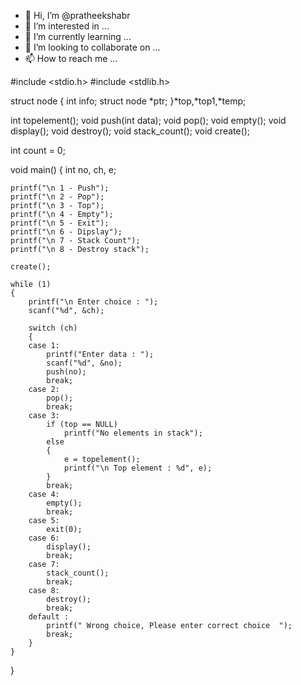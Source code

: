 - 👋 Hi, I’m @pratheekshabr
- 👀 I’m interested in ...
- 🌱 I’m currently learning ...
- 💞️ I’m looking to collaborate on ...
- 📫 How to reach me ...

<!---
pratheekshabr/pratheekshabr is a ✨ special ✨ repository because its `README.md` (this file) appears on your GitHub profile.
You can click the Preview link to take a look at your changes.
--->
#include <stdio.h>
#include <stdlib.h>
 
struct node
{
    int info;
    struct node *ptr;
}*top,*top1,*temp;
 
int topelement();
void push(int data);
void pop();
void empty();
void display();
void destroy();
void stack_count();
void create();
 
int count = 0;
 
void main()
{
    int no, ch, e;
 
    printf("\n 1 - Push");
    printf("\n 2 - Pop");
    printf("\n 3 - Top");
    printf("\n 4 - Empty");
    printf("\n 5 - Exit");
    printf("\n 6 - Dipslay");
    printf("\n 7 - Stack Count");
    printf("\n 8 - Destroy stack");
 
    create();
 
    while (1)
    {
        printf("\n Enter choice : ");
        scanf("%d", &ch);
 
        switch (ch)
        {
        case 1:
            printf("Enter data : ");
            scanf("%d", &no);
            push(no);
            break;
        case 2:
            pop();
            break;
        case 3:
            if (top == NULL)
                printf("No elements in stack");
            else
            {
                e = topelement();
                printf("\n Top element : %d", e);
            }
            break;
        case 4:
            empty();
            break;
        case 5:
            exit(0);
        case 6:
            display();
            break;
        case 7:
            stack_count();
            break;
        case 8:
            destroy();
            break;
        default :
            printf(" Wrong choice, Please enter correct choice  ");
            break;
        }
    }
}

